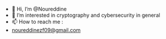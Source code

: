 - 👋 Hi, I’m @Noureddine
- 👀 I’m interested in cryptography and cybersecurity in general
- 📫 How to reach me :
- noureddinezf09@gmail.com

<!---
Noureddine-0/Noureddine-0 is a ✨ special ✨ repository because its `README.md` (this file) appears on your GitHub profile.
You can click the Preview link to take a look at your changes.
--->
